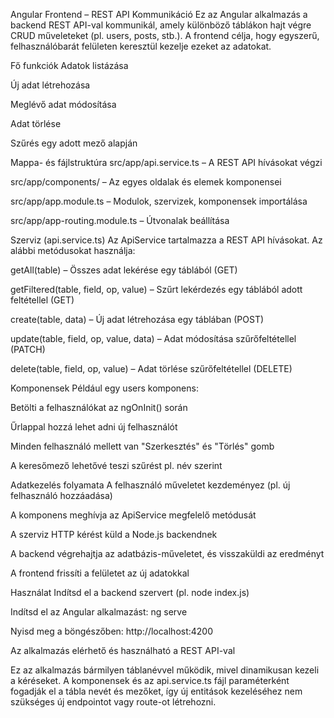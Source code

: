 Angular Frontend – REST API Kommunikáció
Ez az Angular alkalmazás a backend REST API-val kommunikál, amely különböző táblákon hajt végre CRUD műveleteket (pl. users, posts, stb.). A frontend célja, hogy egyszerű, felhasználóbarát felületen keresztül kezelje ezeket az adatokat.

Fő funkciók
Adatok listázása

Új adat létrehozása

Meglévő adat módosítása

Adat törlése

Szűrés egy adott mező alapján

Mappa- és fájlstruktúra
src/app/api.service.ts – A REST API hívásokat végzi

src/app/components/ – Az egyes oldalak és elemek komponensei

src/app/app.module.ts – Modulok, szervizek, komponensek importálása

src/app/app-routing.module.ts – Útvonalak beállítása

Szerviz (api.service.ts)
Az ApiService tartalmazza a REST API hívásokat. Az alábbi metódusokat használja:

getAll(table) – Összes adat lekérése egy táblából (GET)

getFiltered(table, field, op, value) – Szűrt lekérdezés egy táblából adott feltétellel (GET)

create(table, data) – Új adat létrehozása egy táblában (POST)

update(table, field, op, value, data) – Adat módosítása szűrőfeltétellel (PATCH)

delete(table, field, op, value) – Adat törlése szűrőfeltétellel (DELETE)

Komponensek
Például egy users komponens:

Betölti a felhasználókat az ngOnInit() során

Űrlappal hozzá lehet adni új felhasználót

Minden felhasználó mellett van "Szerkesztés" és "Törlés" gomb

A keresőmező lehetővé teszi szűrést pl. név szerint

Adatkezelés folyamata
A felhasználó műveletet kezdeményez (pl. új felhasználó hozzáadása)

A komponens meghívja az ApiService megfelelő metódusát

A szerviz HTTP kérést küld a Node.js backendnek

A backend végrehajtja az adatbázis-műveletet, és visszaküldi az eredményt

A frontend frissíti a felületet az új adatokkal

Használat
Indítsd el a backend szervert (pl. node index.js)

Indítsd el az Angular alkalmazást:
ng serve

Nyisd meg a böngészőben:
http://localhost:4200

Az alkalmazás elérhető és használható a REST API-val

Ez az alkalmazás bármilyen táblanévvel működik, mivel dinamikusan kezeli a kéréseket. A komponensek és az api.service.ts fájl paraméterként fogadják el a tábla nevét és mezőket, így új entitások kezeléséhez nem szükséges új endpointot vagy route-ot létrehozni.

